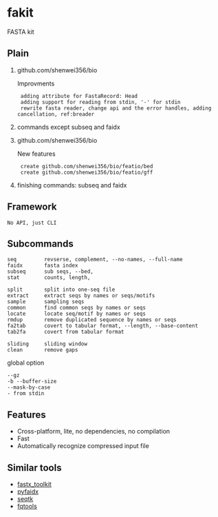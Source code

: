 # fakit

FASTA kit

## Plain

1. github.com/shenwei356/bio

    Improvments

        adding attribute for FastaRecord: Head
        adding support for reading from stdin, '-' for stdin
        rewrite fasta reader, change api and the error handles, adding cancellation, ref:breader

2. commands except subseq and faidx

3. github.com/shenwei356/bio

    New features

        create github.com/shenwei356/bio/featio/bed
        create github.com/shenwei356/bio/featio/gff

4. finishing commands: subseq and faidx

## Framework

    No API, just CLI

## Subcommands

    seq         revserse, complement, --no-names, --full-name
    faidx       fasta index
    subseq      sub seqs, --bed,
    stat        counts, length,

    split       split into one-seq file
    extract     extract seqs by names or seqs/motifs
    sample      sampling seqs
    common      find common seqs by names or seqs
    locate      locate seq/motif by names or seqs
    rmdup       remove duplicated sequence by names or seqs
    fa2tab      covert to tabular format, --length, --base-content
    tab2fa      covert from tabular format

    sliding     sliding window
    clean       remove gaps

global option

    --gz
    -b --buffer-size
    --mask-by-case
    - from stdin

## Features

- Cross-platform, lite, no dependencies, no compilation
- Fast
- Automatically recognize compressed input file

## Similar tools

- [fastx_toolkit](http://hannonlab.cshl.edu/fastx_toolkit/)
- [pyfaidx](https://github.com/mdshw5/pyfaidx)
- [seqtk](https://github.com/lh3/seqtk)
- [fqtools](https://github.com/alastair-droop/fqtools)
